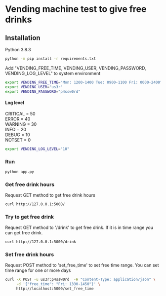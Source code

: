 # Vending machine test to give free drinks 

## Installation
Python 3.8.3
```bash
python -m pip install -r requirements.txt
```

Add "VENDING_FREE_TIME, VENDING_USER, VENDING_PASSWORD, VENDING_LOG_LEVEL" to system environment 

```bash
export VENDING_FREE_TIME="Mon: 1200-1400 Tue: 0900-1100 Fri: 0000-2400"
export VENDING_USER="us3r"
export VENDING_PASSWORD="p4ssw0rd"
```

#### Log level
CRITICAL = 50 \
ERROR = 40 \
WARNING = 30 \
INFO = 20 \
DEBUG = 10 \
NOTSET = 0
```bash
export VENDING_LOG_LEVEL="10"
```

### Run

```bash
python app.py
```

### Get free drink hours

Request GET method to get free drink hours 

```bash
curl http://127.0.0.1:5000/
```


### Try to get free drink

Request GET method to '/drink' to get free drink. If it is in time range you can get free drink.
 
```bash
curl http://127.0.0.1:5000/drink 
```

### Set free drink hours

Request POST method to 'set_free_time' to set free time range. You can set time range for one or more days

```bash
curl -X POST -u us3r:p4ssw0rd  -H "Content-Type: application/json" \
     -d '{"free_time": "Fri: 1330-1450"}' \
     http://localhost:5000/set_free_time
```

